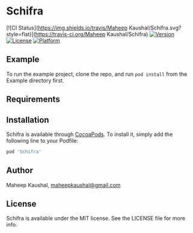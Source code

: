 # Schifra

[![CI Status](https://img.shields.io/travis/Maheep Kaushal/Schifra.svg?style=flat)](https://travis-ci.org/Maheep Kaushal/Schifra)
[![Version](https://img.shields.io/cocoapods/v/Schifra.svg?style=flat)](https://cocoapods.org/pods/Schifra)
[![License](https://img.shields.io/cocoapods/l/Schifra.svg?style=flat)](https://cocoapods.org/pods/Schifra)
[![Platform](https://img.shields.io/cocoapods/p/Schifra.svg?style=flat)](https://cocoapods.org/pods/Schifra)

## Example

To run the example project, clone the repo, and run `pod install` from the Example directory first.

## Requirements

## Installation

Schifra is available through [CocoaPods](https://cocoapods.org). To install
it, simply add the following line to your Podfile:

```ruby
pod 'Schifra'
```

## Author

Maheep Kaushal, maheepkaushal@gmail.com

## License

Schifra is available under the MIT license. See the LICENSE file for more info.

